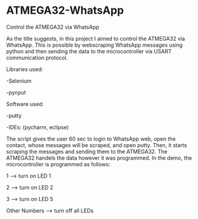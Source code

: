 # ATMEGA32-WhatsApp
Control the ATMEGA32 via WhatsApp

As the title suggests, in this project I aimed to control the ATMEGA32 via WhatsApp.
This is possible by webscraping WhatsApp messages using python and then sending the data to the microcontroller via USART communication protocol.

Libraries used:

  -Selenium
  
  -pynput
  
  
Software used:

  -putty
  
  -IDEs: (pycharm, eclipse)
  
  
  
The script gives the user 60 sec to login to WhatsApp web, open the contact, whose messages will be scraped, and open putty.
Then, it starts scraping the messages and sending them to the ATMEGA32.
The ATMEGA32 handels the data however it was programmed. In the demo, the microcontroller is programmed as follows:

1 --> turn on LED 1

2 --> turn on LED 2

3 --> turn on LED 5

Other Numbers --> turn off all LEDs
